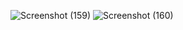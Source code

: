 ![Screenshot (159)](https://github.com/allishadkam/qoute-router/assets/99615235/6bab4212-2fb0-46e1-a239-3665d3d64753)
![Screenshot (160)](https://github.com/allishadkam/qoute-router/assets/99615235/fec5891e-0a31-4861-b3b8-67b5b6f29f4b)

